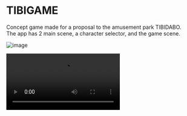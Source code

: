 # TIBIGAME
Concept game made for a proposal to the amusement park TIBIDABO.<br/>
The app has 2 main scene, a character selector, and the game scene.

![image](https://user-images.githubusercontent.com/21370517/154476211-8e86fd60-e103-4565-9f70-71381929b474.png)


![video](https://github.com/OGKoko/TIBIGAME/assets/21370517/4d816dbf-6547-4f12-9311-f29b805a20b0.mp4)

